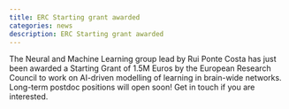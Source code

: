 ```yaml
---
title: ERC Starting grant awarded
categories: news
description: ERC Starting grant awarded
---
```


The Neural and Machine Learning group lead by Rui Ponte Costa has just been awarded a Starting Grant of 1.5M Euros by the European Research Council to work on AI-driven modelling of learning in brain-wide networks. Long-term postdoc positions will open soon! Get in touch if you are interested.
